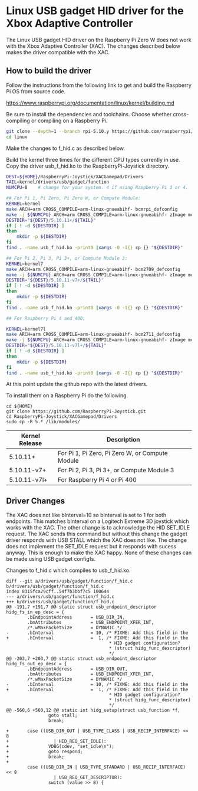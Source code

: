 # Linux USB gadget HID driver for the Xbox Adaptive Controller

The Linux USB gadget HID driver on the Raspberry Pi Zero W does not work
with the Xbox Adaptive Controller (XAC). The changes described below
makes the driver compatible with the XAC.

## How to build the driver
Follow the instructions from the following link to get and build the
Raspberry Pi OS from source code.

https://www.raspberrypi.org/documentation/linux/kernel/building.md

Be sure to install the dependencies and toolchains. Choose whether
cross-compiling or compiling on a Raspberry Pi.

```bash
git clone --depth=1 --branch rpi-5.10.y https://github.com/raspberrypi/linux
cd linux
```

Make the changes to f_hid.c as described below.

Build the kernel three times for the different CPU types currently in use.
Copy the driver usb_f_hid.ko to the RaspberryPi-Joystick directory.

```bash
DEST=${HOME}/RaspberryPi-Joystick/XACGamepad/Drivers
TAIL=kernel/drivers/usb/gadget/function
NUMCPU=8    # change for your system. 4 if using Raspberry Pi 3 or 4.

## For Pi 1, Pi Zero, Pi Zero W, or Compute Module:
KERNEL=kernel
make ARCH=arm CROSS_COMPILE=arm-linux-gnueabihf- bcmrpi_defconfig
make -j ${NUMCPU} ARCH=arm CROSS_COMPILE=arm-linux-gnueabihf- zImage modules dtbs
DESTDIR="${DEST}/5.10.11+/${TAIL}"
if [ ! -d ${DESTDIR} ]
then
    mkdir -p ${DESTDIR}
fi
find . -name usb_f_hid.ko -print0 |xargs -0 -I{} cp {} "${DESTDIR}"

## For Pi 2, Pi 3, Pi 3+, or Compute Module 3:
KERNEL=kernel7
make ARCH=arm CROSS_COMPILE=arm-linux-gnueabihf- bcm2709_defconfig
make -j ${NUMCPU} ARCH=arm CROSS_COMPILE=arm-linux-gnueabihf- zImage modules dtbs
DESTDIR="${DEST}/5.10.11-v7+/${TAIL}"
if [ ! -d ${DESTDIR} ]
then
    mkdir -p ${DESTDIR}
fi
find . -name usb_f_hid.ko -print0 |xargs -0 -I{} cp {} "${DESTDIR}"

## For Raspberry Pi 4 and 400:

KERNEL=kernel7l
make ARCH=arm CROSS_COMPILE=arm-linux-gnueabihf- bcm2711_defconfig
make -j ${NUMCPU} ARCH=arm CROSS_COMPILE=arm-linux-gnueabihf- zImage modules dtbs
DESTDIR="${DEST}/5.10.11-v7l+/${TAIL}"
if [ ! -d ${DESTDIR} ]
then
    mkdir -p ${DESTDIR}
fi
find . -name usb_f_hid.ko -print0 |xargs -0 -I{} cp {} "${DESTDIR}"
```

At this point update the github repo with the latest drivers.

To install them on a Raspberry Pi do the following.

```
cd ${HOME}
git clone https://github.com/RaspberryPi-Joystick.git
cd RaspberryPi-Joystick/XACGamepad/Drivers
sudo cp -R 5.* /lib/modules/
```

Kernel Release|Description
------------|-------------------------------------------------
5.10.11+    |For Pi 1, Pi Zero, Pi Zero W, or Compute Module
5.10.11-v7+ |For Pi 2, Pi 3, Pi 3+, or Compute Module 3
5.10.11-v7l+|For Raspberry Pi 4 or Pi 400


## Driver Changes

The XAC does not like bInterval=10 so bInterval is set to 1 for both endpoints.
This matches bInterval on a Logitech Extreme 3D joystick which works with the
XAC. The other change is to acknowledge the HID SET_IDLE request. The XAC
sends this command but without this change the gadget driver responds with USB
STALL which the XAC does not like. The change does not implement the SET_IDLE
request but it responds with sucess anyway. This is enough to make the XAC
happy. None of these changes can be made using USB gadget configfs.

Changes to f_hid.c which compiles to usb_f_hid.ko.

```
diff --git a/drivers/usb/gadget/function/f_hid.c b/drivers/usb/gadget/function/f_hid.c
index 8315fca29cff..54f7b3bbf7c5 100644
--- a/drivers/usb/gadget/function/f_hid.c
+++ b/drivers/usb/gadget/function/f_hid.c
@@ -191,7 +191,7 @@ static struct usb_endpoint_descriptor hidg_fs_in_ep_desc = {
        .bEndpointAddress       = USB_DIR_IN,
        .bmAttributes           = USB_ENDPOINT_XFER_INT,
        /*.wMaxPacketSize       = DYNAMIC */
-       .bInterval              = 10, /* FIXME: Add this field in the
+       .bInterval              =  1, /* FIXME: Add this field in the
                                       * HID gadget configuration?
                                       * (struct hidg_func_descriptor)
                                       */
@@ -203,7 +203,7 @@ static struct usb_endpoint_descriptor hidg_fs_out_ep_desc = {
        .bEndpointAddress       = USB_DIR_OUT,
        .bmAttributes           = USB_ENDPOINT_XFER_INT,
        /*.wMaxPacketSize       = DYNAMIC */
-       .bInterval              = 10, /* FIXME: Add this field in the
+       .bInterval              =  1, /* FIXME: Add this field in the
                                       * HID gadget configuration?
                                       * (struct hidg_func_descriptor)
                                       */
@@ -560,6 +560,12 @@ static int hidg_setup(struct usb_function *f,
                goto stall;
                break;

+       case ((USB_DIR_OUT | USB_TYPE_CLASS | USB_RECIP_INTERFACE) << 8
+                 | HID_REQ_SET_IDLE):
+               VDBG(cdev, "set_idle\n");
+               goto respond;
+               break;
+
        case ((USB_DIR_IN | USB_TYPE_STANDARD | USB_RECIP_INTERFACE) << 8
                  | USB_REQ_GET_DESCRIPTOR):
                switch (value >> 8) {
```
